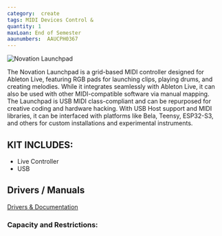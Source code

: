 ```yaml
---
category:  create
tags: MIDI Devices Control &
quantity: 1
maxLoan: End of Semester
aaunumbers:  AAUCPH0367
---
```

![Novation Launchpad](https://cdn-resources.ableton.com/resources/filer_thumbnails/e6/e3/e6e3eb0f-40cb-4028-ae98-ccf2933564e7/lpoverheadsession.jpg__3000x2003_q85_crop_subsampling-2_upscale.jpg)

The Novation Launchpad is a grid-based MIDI controller designed for Ableton Live, featuring RGB pads for launching clips, playing drums, and creating melodies. While it integrates seamlessly with Ableton Live, it can also be used with other MIDI-compatible software via manual mapping.<br>The Launchpad is USB MIDI class-compliant and can be repurposed for creative coding and hardware hacking. With USB Host support and MIDI libraries, it can be interfaced with platforms like Bela, Teensy, ESP32-S3, and others for custom installations and experimental instruments.
## KIT INCLUDES:
-  Live Controller 
-  USB

## Drivers / Manuals
[Drivers & Documentation](https://downloads.novationmusic.com/novation/launchpad-mk1/launchpad)



### Capacity and Restrictions:
